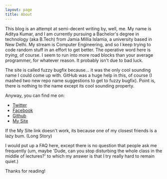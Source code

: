 ```yaml
---
layout: page
title: About
---
```


This blog is an attempt at semi-decent writing by, well, me. My name is Aditya Kumar, and I am currently pursuing a Bachelor's degree in technology (aka B.Tech) from Jamia Millia Islamia, a university based in New Delhi. My stream is Computer Engineering, and so I keep trying to code random stuff in an effort to get better. The operative word here is *trying*, of course. I seem to run into more road blocks than your average programmer, for whatever reason. It probably isn't due to bad luck.

The site is called fuzzy bugfix because... it was the only cool sounding name I could come up with. GitHub was a huge help in this, of course (I mashed two new repo name suggestions to get to fuzzy bugfix). Point is, there is nothing to the name except its cool sounding property.

Anyway, you can find me on:

* [Twitter](http://twitter.com/k_ditya)
* [Facebook](http://facebook.com/adik007)
* [Github](https://github.com/kwikadi)
* [My Site](http://adi.jdev.in)

If the My Site link doesn't work, its because one of my closest friends is a lazy bum. (Long Story)

I would put up a FAQ here, except there is no question that people ask me frequently (um, maybe 'Dude, can you stop disturbing the whole class in the middle of lectures?' to which my answer is that I try really hard to remain quiet.)

Thanks for reading!
